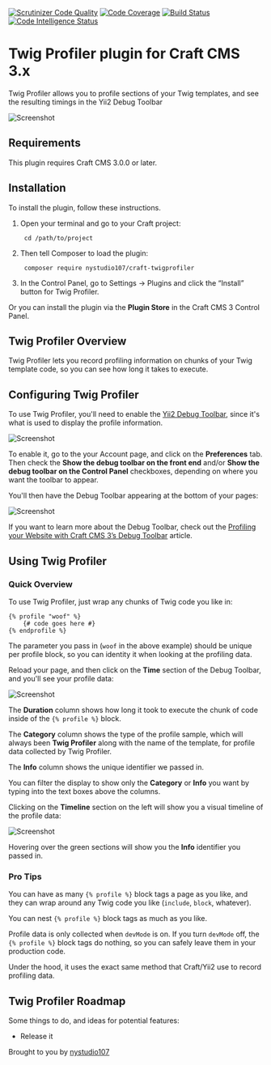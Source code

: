 [![Scrutinizer Code Quality](https://scrutinizer-ci.com/g/nystudio107/craft-twigprofiler/badges/quality-score.png?b=v1)](https://scrutinizer-ci.com/g/nystudio107/craft-twigprofiler/?branch=v1) [![Code Coverage](https://scrutinizer-ci.com/g/nystudio107/craft-twigprofiler/badges/coverage.png?b=v1)](https://scrutinizer-ci.com/g/nystudio107/craft-twigprofiler/?branch=v1) [![Build Status](https://scrutinizer-ci.com/g/nystudio107/craft-twigprofiler/badges/build.png?b=v1)](https://scrutinizer-ci.com/g/nystudio107/craft-twigprofiler/build-status/v1) [![Code Intelligence Status](https://scrutinizer-ci.com/g/nystudio107/craft-twigprofiler/badges/code-intelligence.svg?b=v1)](https://scrutinizer-ci.com/code-intelligence)

# Twig Profiler plugin for Craft CMS 3.x

Twig Profiler allows you to profile sections of your Twig templates, and see the resulting timings in the Yii2 Debug Toolbar

![Screenshot](resources/img/plugin-logo.png)

## Requirements

This plugin requires Craft CMS 3.0.0 or later.

## Installation

To install the plugin, follow these instructions.

1. Open your terminal and go to your Craft project:

        cd /path/to/project

2. Then tell Composer to load the plugin:

        composer require nystudio107/craft-twigprofiler

3. In the Control Panel, go to Settings → Plugins and click the “Install” button for Twig Profiler.

Or you can install the plugin via the **Plugin Store** in the Craft CMS 3 Control Panel.

## Twig Profiler Overview

Twig Profiler lets you record profiling information on chunks of your Twig template code, so you can see how long it takes to execute.

## Configuring Twig Profiler

To use Twig Profiler, you'll need to enable the [Yii2 Debug Toolbar](https://yii2-framework.readthedocs.io/en/stable/guide/tool-debugger/), since it's what is used to display the profile information.

![Screenshot](resources/screenshots/enable-debug-toolbar.png)

To enable it, go to the your Account page, and click on the **Preferences** tab. Then check the **Show the debug toolbar on the front end** and/or **Show the debug toolbar on the Control Panel** checkboxes, depending on where you want the toolbar to appear.

You'll then have the Debug Toolbar appearing at the bottom of your pages:

![Screenshot](resources/screenshots/debug-toolbar.png)

If you want to learn more about the Debug Toolbar, check out the [Profiling your Website with Craft CMS 3’s Debug Toolbar](https://nystudio107.com/blog/profiling-your-website-with-craft-cms-3s-debug-toolbar) article.

## Using Twig Profiler

### Quick Overview

To use Twig Profiler, just wrap any chunks of Twig code you like in:

```twig
{% profile "woof" %}
    {# code goes here #}
{% endprofile %}
```
The parameter you pass in (`woof` in the above example) should be unique per profile block, so you can identity it when looking at the profiling data.

Reload your page, and then click on the **Time** section of the Debug Toolbar, and you'll see your profile data:

![Screenshot](resources/screenshots/performance-profiling.png)

The **Duration** column shows how long it took to execute the chunk of code inside of the `{% profile %}` block.

The **Category** column shows the type of the profile sample, which will always been **Twig Profiler** along with the name of the template, for profile data collected by Twig Profiler.

The **Info** column shows the unique identifier we passed in.

You can filter the display to show only the **Category** or **Info** you want by typing into the text boxes above the columns.

Clicking on the **Timeline** section on the left will show you a visual timeline of the profile data:

![Screenshot](resources/screenshots/performance-timeline.png)

Hovering over the green sections will show you the **Info** identifier you passed in.

### Pro Tips

You can have as many `{% profile %}` block tags a page as you like, and they can wrap around any Twig code you like (`include`, `block`, whatever).

You can nest `{% profile %}` block tags as much as you like.

Profile data is only collected when `devMode` is on. If you turn `devMode` off, the `{% profile %}` block tags do nothing, so you can safely leave them in your production code.

Under the hood, it uses the exact same method that Craft/Yii2 use to record profiling data.

## Twig Profiler Roadmap

Some things to do, and ideas for potential features:

* Release it

Brought to you by [nystudio107](https://nystudio107.com/)
